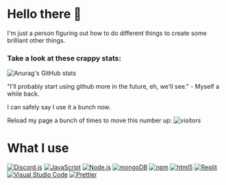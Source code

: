 # Hello there 👋
I'm just a person figuring out how to do different things to create some brilliant other things.

### Take a look at these crappy stats: 

![Anurag's GitHub stats](https://github-readme-stats.vercel.app/api?username=dzlandis&show_icons=true&theme=dark)

"I'll probably start using github more in the future, eh, we'll see." - Myself a while back.

I can safely say I use it a bunch now.

Reload my page a bunch of times to move this number up:
![visitors](https://visitor-badge.glitch.me/badge?page_id=dzlandis.visitor-badge.issue.1)

# What I use
[<img alt="Discord.js" src="https://img.shields.io/badge/-Discord.js-17212f?style=flat-square&logo=Discord&logoColor=white" />](https://discord.js.org/#/) [<img alt="JavaScript" src="https://img.shields.io/badge/-JavaScript-edb200?style=flat-square&logo=javascript&logoColor=white" />](https://developer.mozilla.org/en-US/docs/Web/JavaScript) [<img alt="Node.js" src="https://img.shields.io/badge/-Node.js-43853d?style=flat-square&logo=Node.js&logoColor=white" />](https://nodejs.org) [<img alt="mongoDB" src="https://img.shields.io/badge/-mongoDB-4fb23f?style=flat-square&logo=mongodb&logoColor=white" />](https://mongodb.com)  [<img alt="npm" src="https://img.shields.io/badge/-NPM-CB3837?style=flat-square&logo=npm&logoColor=white" />](https://npmjs.com) [<img alt="html5" src="https://img.shields.io/badge/-HTML5-E34F26?style=flat-square&logo=html5&logoColor=white" />](https://developer.mozilla.org/en-US/docs/Web/Guide/HTML/HTML5) [<img alt="Replit" src="https://img.shields.io/badge/-Replit-000000?style=flat-square&logo=Replit&logoColor=white" />](https://replit.com) [<img alt="Visual Studio Code" src="https://img.shields.io/badge/-Visual Studio Code-007ACC?style=flat-square&logo=visual-studio-code&logoColor=white" />](https://code.visualstudio.com/) [<img alt="Prettier" src="https://img.shields.io/badge/-Prettier-F7B93E?style=flat-square&logo=prettier&logoColor=white" />](https://prettier.io/)
<!--
**dzlandis/dzlandis** is a ✨ _special_ ✨ repository because its `README.md` (this file) appears on your GitHub profile.

Here are some ideas to get you started:
[![Top Langs](https://github-readme-stats.vercel.app/api/top-langs/?username=dzlandis&layout=compact)](https://github.com/anuraghazra/github-readme-stats)
- 🔭 I’m currently working on some random project in a Replit probably.
- 🌱 I’m currently learning JS
- 👯 I’m looking to collaborate on ...
- 🤔 I’m looking for help with ...
- 💬 Ask me about ...
- 📫 How to reach me: ...
- 😄 Pronouns: ...
- ⚡ Fun fact: ...
-->

